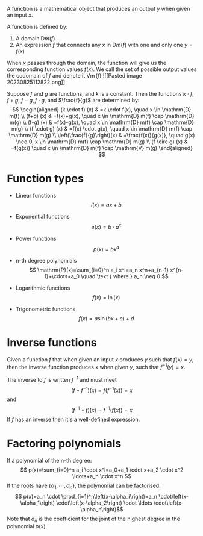 A function is a mathematical object that produces an output $y$ when given an input $x$.

A function is defined by:
1. A domain $\mathrm{D} m(f)$
2. An expression $f$ that connects any $x$ in $\mathrm{D} m(f)$ with one and only one $y=f(x)$

When $x$ passes through the domain, the function will give us the corresponding function values $f(x)$. We call the set of possible output values the codomain of $f$ and denote it $\operatorname{Vm}(f)$
![[Pasted image 20230825112822.png]]

Suppose $f$ and $g$ are functions, and $k$ is a constant.
Then the functions $k \cdot f$, $f+g$, $f-g, f \cdot g$, and $\frac{f}{g}$ are determined by: $$ \begin{aligned} (k \cdot f) (x) & =k \cdot f(x), \quad x \in \mathrm{D} m(f) \\ (f+g) (x) & =f(x)+g(x), \quad x \in \mathrm{D} m(f) \cap \mathrm{D} m(g) \\ (f-g) (x) & =f(x)-g(x), \quad x \in \mathrm{D} m(f) \cap \mathrm{D} m(g) \\ (f \cdot g) (x) & =f(x) \cdot g(x), \quad x \in \mathrm{D} m(f) \cap \mathrm{D} m(g) \\ \left(\frac{f}{g}\right)(x) & =\frac{f(x)}{g(x)}, \quad g(x) \neq 0, x \in \mathrm{D} m(f) \cap \mathrm{D} m(g) \\ (f \circ g) (x) & =f(g(x)) \quad x \in \mathrm{D} m(f) \cap \mathrm{V} m(g) \end{aligned} $$
# Function types
- Linear functions $$ l(x)=a x+b $$
- Exponential functions $$ e(x)=b \cdot a^x $$

- Power functions $$ p(x)=b x^a $$
- n-th degree polynomials$$ \mathrm{P}(x)=\sum_{i=0}^n a_i x^i=a_n x^n+a_{n-1} x^{n-1}+\cdots+a_0 \quad \text { where } a_n \neq 0 $$ 
- Logarithmic functions  $$ f(x)=\ln (x) $$ 
- Trigonometric functions $$ f(x)=a \sin(b x+c)+d $$

# Inverse functions
Given a function $f$ that when given an input $x$ produces $y$ such that $f(x)=y$, then the inverse function produces $x$ when given $y$, such that $f^{-1}(y)=x$.

The inverse to $f$ is written $f^{-1}$ and must meet $$ \left(f \circ f^{-1}\right)(x)=f\left(f^{-1}(x)\right)=x $$ and $$ \left(f^{-1} \circ f\right)(x)=f^{-1}(f(x))=x $$
If $f$ has an inverse then it's a well-defined expression.

# Factoring polynomials
If a polynomial of the n-th degree: $$ p(x)=\sum_{i=0}^n a_i \cdot x^i=a_0+a_1 \cdot x+a_2 \cdot x^2 \ldots+a_n \cdot x^n $$ If the roots have $\left\{\alpha_1, \cdots, \alpha_n\right\}$, the polynomial can be factorised: $$ p(x)=a_n \cdot \prod_{i=1}^n\left(x-\alpha_i\right)=a_n \cdot\left(x-\alpha_1\right) \cdot\left(x-\alpha_2\right) \cdot \ldots \cdot\left(x-\alpha_n\right)$$ Note that $a_n$ is the coefficient for the joint of the highest degree in the polynomial $p(x)$.